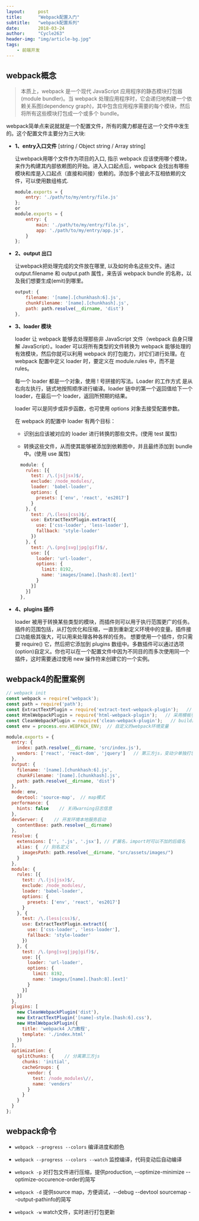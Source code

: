 ```yaml
---
layout:     post
title:      "Webpack配置入门"
subtitle:   "webpack配置系列"
date:       2018-03-24
author:     "Cycle263"
header-img: "img/article-bg.jpg"
tags:
    - 前端开发
---
```


## webpack概念

> 本质上，webpack 是一个现代 JavaScript 应用程序的静态模块打包器(module bundler)。当 webpack 处理应用程序时，它会递归地构建一个依赖关系图(dependency graph)，其中包含应用程序需要的每个模块，然后将所有这些模块打包成一个或多个 bundle。

webpack简单点来说就就是一个配置文件，所有的魔力都是在这一个文件中发生的。这个配置文件主要分为三大块:  

* **1、entry入口文件** [string / Object string / Array string]

  让webpack用哪个文件作为项目的入口, 指示 webpack 应该使用哪个模块，来作为构建其内部依赖图的开始。进入入口起点后，webpack 会找出有哪些模块和库是入口起点（直接和间接）依赖的。添加多个彼此不互相依赖的文件，可以使用数组格式.
  ```js
  module.exports = {
      entry: './path/to/my/entry/file.js'
  };
  or
  module.exports = {
      entry: {
          main: './path/to/my/entry/file.js',
          app: './path/to/my/entry/app.js',
      }
  };
  ```

* **2、output 出口**    

  让webpack把处理完成的文件放在哪里, 以及如何命名这些文件。通过 output.filename 和 output.path 属性，来告诉 webpack bundle 的名称，以及我们想要生成(emit)到哪里。

  ```js
  output: {
      filename: '[name].[chunkhash:6].js',
      chunkFilename: '[name].[chunkhash].js',
      path: path.resolve(__dirname, 'dist')
  },
  ```

* **3、loader 模块**     

  loader 让 webpack 能够去处理那些非 JavaScript 文件（webpack 自身只理解 JavaScript）。loader 可以将所有类型的文件转换为 webpack 能够处理的有效模块，然后你就可以利用 webpack 的打包能力，对它们进行处理。在 webpack 配置中定义 loader 时，要定义在 module.rules 中，而不是 rules。

  每一个 loader 都是一个对象，使用 ! 号拼接的写法。Loader 的工作方式 是从右向左执行，链式地按照顺序进行编译。loader 链中的第一个返回值给下一个 loader，在最后一个 loader，返回所预期的结果。

  loader 可以是同步或异步函数，也可使用 options 对象去接受配置参数。

  在 webpack 的配置中 loader 有两个目标：

  - 识别出应该被对应的 loader 进行转换的那些文件。(使用 test 属性)

  - 转换这些文件，从而使其能够被添加到依赖图中，并且最终添加到 bundle 中。(使用 use 属性)

  ```js
    module: {
      rules: [{
        test: /\.(js|jsx)$/,
        exclude: /node_modules/,
        loader: 'babel-loader',
        options: {
          presets: ['env', 'react', 'es2017']
        }
      }, {
        test: /\.(less|css)$/,
        use: ExtractTextPlugin.extract({
          use: ['css-loader', 'less-loader'],
          fallback: 'style-loader'
        })
      }, {
        test: /\.(png|svg|jpg|gif)$/,
        use: [{
          loader: 'url-loader',
          options: {
            limit: 8192,
            name: 'images/[name].[hash:8].[ext]'
          }
        }]
      }]
    },
  ```

* **4、plugins 插件**     

  loader 被用于转换某些类型的模块，而插件则可以用于执行范围更广的任务。插件的范围包括，从打包优化和压缩，一直到重新定义环境中的变量。插件接口功能极其强大，可以用来处理各种各样的任务。
  想要使用一个插件，你只需要 require() 它，然后把它添加到 plugins 数组中。多数插件可以通过选项(option)自定义。你也可以在一个配置文件中因为不同目的而多次使用同一个插件，这时需要通过使用 new 操作符来创建它的一个实例。

## webpack4的配置案例

```js
// webpack init
const webpack = require('webpack');
const path = require('path');
const ExtractTextPlugin = require('extract-text-webpack-plugin');   // 提取CSS文件
const HtmlWebpackPlugin = require('html-webpack-plugin');   // 采用模板引擎形式注入到HTML
const CleanWebpackPlugin = require('clean-webpack-plugin');   // build前清理目录插件
const env = process.env.WEBPACK_ENV;  // 自定义的webpack环境变量

module.exports = {
  entry: {
    index: path.resolve(__dirname, 'src/index.js'),
    vendors: ['react', 'react-dom', 'jquery']   // 第三方js，变动少单独打包
  },
  output: {
    filename: '[name].[chunkhash:6].js',
    chunkFilename: '[name].[chunkhash].js',
    path: path.resolve(__dirname, 'dist')
  },
  mode: env,
	devtool: 'source-map',	// map模式
  performance: {
    hints: false 	// 关闭warning日志信息
  },
  devServer: {    // 开发环境本地服务启动
    contentBase: path.resolve(__dirname)
  },
  resolve: {
    extensions: ['', '.js', '.jsx'], // 扩展名，import时可以不加的后缀名
    alias: {  // 别名定义
      imagesPath: path.resolve(__dirname, "src/assets/images/")
    }
  },
  module: {
    rules: [{
      test: /\.(js|jsx)$/,
      exclude: /node_modules/,
      loader: 'babel-loader',
      options: {
        presets: ['env', 'react', 'es2017']
      }
    }, {
      test: /\.(less|css)$/,
      use: ExtractTextPlugin.extract({
        use: ['css-loader', 'less-loader'],
        fallback: 'style-loader'
      })
    }, {
      test: /\.(png|svg|jpg|gif)$/,
      use: [{
        loader: 'url-loader',
        options: {
          limit: 8192,
          name: 'images/[name].[hash:8].[ext]'
        }
      }]
    }]
  },
  plugins: [
    new CleanWebpackPlugin('dist'),
    new ExtractTextPlugin('[name]-style.[hash:6].css'),
    new HtmlWebpackPlugin({
      title: 'webpack4 入门教程',
      template: './index.html'
    })
  ],
  optimization: {
    splitChunks: {    // 分离第三方js
      chunks: 'initial',
      cacheGroups: {
        vendor: {
          test: /node_modules\//,
          name: 'vendors'
        }
      }
    }
  }
};
```

## webpack命令

* `webpack --progress --colors`   编译进度和颜色

* `webpack --progress --colors --watch`   监控编译，代码变动后自动编译

* `webpack -p`  对打包文件进行压缩，提供production, --optimize-minimize --optimize-occurence-order的简写

* `webpack -d`  提供source map，方便调试，--debug --devtool sourcemap --output-pathinfo的简写

* `webpack -w`  watch文件，实时进行打包更新

